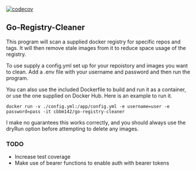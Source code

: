 [![codecov](https://codecov.io/gh/cbbm142/go-registry-cleaner/branch/main/graph/badge.svg?token=43UESZJV3S)](https://codecov.io/gh/cbbm142/go-registry-cleaner)

## Go-Registry-Cleaner

This program will scan a supplied docker registry for specific repos and tags.  It will then remove stale images from it to reduce space usage of the registry.

To use supply a config.yml set up for your repoistory and images you want to clean.  Add a .env file with your username and password and then run the program.  

You can also use the included Dockerfile to build and run it as a container, or use the one supplied on Docker Hub.  Here is an example to run it.

`docker run -v ./config.yml:/app/config.yml -e username=user -e password=pass -it cbbm142/go-registry-cleaner`

I make no guarantees this works correctly, and you should always use the dryRun option before attempting to delete any images.

### TODO 

- Increase test coverage
- Make use of bearer functions to enable auth with bearer tokens

